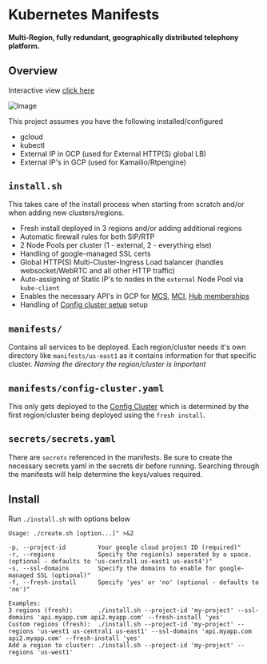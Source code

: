 # Kubernetes Manifests

#### Multi-Region, fully redundant, geographically distributed telephony platform.

## Overview

Interactive view [click here](https://isoflow.io/project/cknuw4pyddjjq0738cnikqcbv)

![Image](https://isoflow.io/project/image/cknuw4pyddjjq0738cnikqcbv)

This project assumes you have the following installed/configured
* gcloud
* kubectl
* External IP in GCP (used for External HTTP(S) global LB)
* External IP's in GCP (used for Kamailio/Rtpengine)

`install.sh` 
----------
This takes care of the install process when starting from scratch and/or when adding new clusters/regions.
* Fresh install deployed in 3 regions and/or adding additional regions
* Automatic firewall rules for both SIP/RTP
* 2 Node Pools per cluster (1 - external, 2 - everything else)
* Handling of google-managed SSL certs
* Global HTTP(S) Multi-Cluster-Ingress Load balancer (handles websocket/WebRTC and all other HTTP traffic)
* Auto-assigning of Static IP's to nodes in the `external` Node Pool via `kube-client`
* Enables the necessary API's in GCP for [MCS](https://cloud.google.com/kubernetes-engine/docs/how-to/multi-cluster-services), [MCI](https://cloud.google.com/kubernetes-engine/docs/concepts/multi-cluster-ingress), [Hub memberships](https://cloud.google.com/anthos/multicluster-management/connect/registering-a-cluster?cloudshell=true)
* Handling of [Config cluster setup](https://cloud.google.com/kubernetes-engine/docs/concepts/multi-cluster-ingress#config_cluster_design) setup

`manifests/`
---------
Contains all services to be deployed. Each region/cluster needs it's own directory like `manifests/us-east1` as it contains information for that specific cluster. *Naming the directory the region/cluster is important*

`manifests/config-cluster.yaml`
---------
This only gets deployed to the [Config Cluster](https://cloud.google.com/kubernetes-engine/docs/concepts/multi-cluster-ingress#config_cluster_design) which is determined by the first region/cluster being deployed using the `fresh install`.


`secrets/secrets.yaml`
---------
There are `secrets` referenced in the manifests. Be sure to create the necessary secrets yaml in the secrets dir before running. Searching through the manifests will help determine the keys/values required.

## Install

Run `./install.sh` with options below
```
Usage: ./create.sh [option...]" >&2

-p, --project-id         Your google cloud project ID (required)"
-r, --regions            Specify the region(s) seperated by a space. (optional - defaults to 'us-central1 us-east1 us-east4')"
-s, --ssl-domains        Specify the domains to enable for google-managed SSL (optional)"
-f, --fresh-install      Specify 'yes' or 'no' (optional - defaults to 'no')"

Examples:
3 regions (fresh):       ./install.sh --project-id 'my-project' --ssl-domains 'api.myapp.com api2.myapp.com' --fresh-install 'yes'
Custom regions (fresh):  ./install.sh --project-id 'my-project' --regions 'us-west1 us-central1 us-east1' --ssl-domains 'api.myapp.com api2.myapp.com' --fresh-install 'yes'
Add a region to cluster: ./install.sh --project-id 'my-project' --regions 'us-west1'
```




